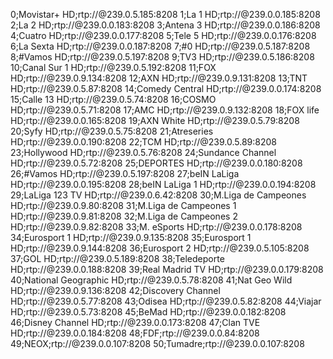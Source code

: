 0;Movistar+ HD;rtp://@239.0.5.185:8208
1;La 1 HD;rtp://@239.0.0.185:8208
2;La 2 HD;rtp://@239.0.0.183:8208
3;Antena 3 HD;rtp://@239.0.0.186:8208
4;Cuatro HD;rtp://@239.0.0.177:8208
5;Tele 5 HD;rtp://@239.0.0.176:8208
6;La Sexta HD;rtp://@239.0.0.187:8208
7;#0 HD;rtp://@239.0.5.187:8208
8;#Vamos HD;rtp://@239.0.5.197:8208
9;TV3 HD;rtp://@239.0.5.186:8208
10;Canal Sur 1 HD;rtp://@239.0.5.192:8208
11;FOX HD;rtp://@239.0.9.134:8208
12;AXN HD;rtp://@239.0.9.131:8208
13;TNT HD;rtp://@239.0.5.87:8208
14;Comedy Central HD;rtp://@239.0.0.174:8208
15;Calle 13 HD;rtp://@239.0.5.74:8208
16;COSMO HD;rtp://@239.0.5.71:8208
17;AMC HD;rtp://@239.0.9.132:8208
18;FOX life HD;rtp://@239.0.0.165:8208
19;AXN White HD;rtp://@239.0.5.79:8208
20;Syfy HD;rtp://@239.0.5.75:8208
21;Atreseries HD;rtp://@239.0.0.190:8208
22;TCM HD;rtp://@239.0.5.89:8208
23;Hollywood HD;rtp://@239.0.5.76:8208
24;Sundance Channel HD;rtp://@239.0.5.72:8208
25;DEPORTES HD;rtp://@239.0.0.180:8208
26;#Vamos HD;rtp://@239.0.5.197:8208
27;beIN LaLiga HD;rtp://@239.0.0.195:8208
28;beIN LaLiga 1 HD;rtp://@239.0.0.194:8208
29;LaLiga 123 TV HD;rtp://@239.0.6.42:8208
30;M.Liga de Campeones HD;rtp://@239.0.9.80:8208
31;M.Liga de Campeones 1 HD;rtp://@239.0.9.81:8208
32;M.Liga de Campeones 2 HD;rtp://@239.0.9.82:8208
33;M. eSports HD;rtp://@239.0.0.178:8208
34;Eurosport 1 HD;rtp://@239.0.9.135:8208
35;Eurosport 1 HD;rtp://@239.0.9.144:8208
36;Eurosport 2 HD;rtp://@239.0.5.105:8208
37;GOL HD;rtp://@239.0.5.189:8208
38;Teledeporte HD;rtp://@239.0.0.188:8208
39;Real Madrid TV HD;rtp://@239.0.0.179:8208
40;National Geographic HD;rtp://@239.0.5.78:8208
41;Nat Geo Wild HD;rtp://@239.0.9.136:8208
42;Discovery Channel HD;rtp://@239.0.5.77:8208
43;Odisea HD;rtp://@239.0.5.82:8208
44;Viajar HD;rtp://@239.0.5.73:8208
45;BeMad HD;rtp://@239.0.0.182:8208
46;Disney Channel HD;rtp://@239.0.0.173:8208
47;Clan TVE HD;rtp://@239.0.0.184:8208
48;FDF;rtp://@239.0.0.84:8208
49;NEOX;rtp://@239.0.0.107:8208
50;Tumadre;rtp://@239.0.0.107:8208
